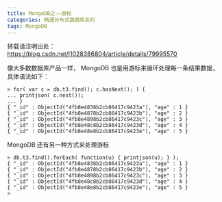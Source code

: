 ```yaml
---
title: MongoDB之——游标
categories: 精通分布式数据库系列
tags: MongoDB
---
```

转载请注明出处：https://blog.csdn.net/l1028386804/article/details/79995570  

像大多数数据库产品一样， MongoDB 也是用游标来循环处理每一条结果数据，具体语法如下：  

    
    
    > for( var c = db.t3.find(); c.hasNext(); ) {
    ... printjson( c.next());
    ... }
    { "_id" : ObjectId("4fb8e4838b2cb86417c9423a"), "age" : 1 }
    { "_id" : ObjectId("4fb8e4878b2cb86417c9423b"), "age" : 2 }
    { "_id" : ObjectId("4fb8e4898b2cb86417c9423c"), "age" : 3 }
    { "_id" : ObjectId("4fb8e48c8b2cb86417c9423d"), "age" : 4 }
    { "_id" : ObjectId("4fb8e48e8b2cb86417c9423e"), "age" : 5 }

MongoDB 还有另一种方式来处理游标  

    
    
    > db.t3.find().forEach( function(u) { printjson(u); } );
    { "_id" : ObjectId("4fb8e4838b2cb86417c9423a"), "age" : 1 }
    { "_id" : ObjectId("4fb8e4878b2cb86417c9423b"), "age" : 2 }
    { "_id" : ObjectId("4fb8e4898b2cb86417c9423c"), "age" : 3 }
    { "_id" : ObjectId("4fb8e48c8b2cb86417c9423d"), "age" : 4 }
    { "_id" : ObjectId("4fb8e48e8b2cb86417c9423e"), "age" : 5 }
    >

  

